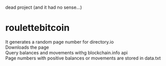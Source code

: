 dead project (and it had no sense...)
# roulettebitcoin<br>
It generates a random page number for directory.io<br>
Downloads the page<br>
Query balances and movements withg blockchain.info api<br>
Page numbers with positive balances or movements are stored in data.txt
